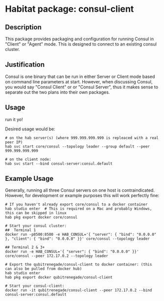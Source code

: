 # Habitat package: consul-client

## Description

This package provides packaging and configuration for running Consul in "Client" or "Agent" mode.  This is designed to connect to an existing consul cluster.

## Justification

Consul is one binary that can be run in either Server or Client mode based on command line parameters at start.  However, when discussing Consul, you would say "Consul Client" or or "Consul Server", thus it makes sense to separate out the two plans into their own packages.

## Usage

run it yo!

Desired usage would be:

```
# on the hab server(s) (where 999.999.999.999 is repleaced with a real peer IP)
hab svc start core/consul --topology leader --group default --peer 999.999.999.999

# on the client node:
hab svc start --bind consul-server:consul.default
```

## Example Usage

Generally, running all three Consul servers on one host is contraindicated.  However, for development or example purposes this will work perfectly fine:

```
# If you haven't already export core/consul to a docker container
hab studio enter  # This is required on a Mac and probably Windows, this can be skipped in linux
hab pkg export docker core/consul

# Start your consul cluster:
##  Terminal 1
docker run -p8500:8500 -e HAB_CONSUL='{ "server": { "bind": "0.0.0.0" }, "client": { "bind": "0.0.0.0" }}' core/consul --topology leader

## Terminal 2 & 3+
docker run -e HAB_CONSUL='{ "server": { "bind": "0.0.0.0" }}' core/consul --peer 172.17.0.2 --topology leader

# Export the qubitrenegade/consul-client to docker container: (this can also be pulled from docker hub)
hab studio enter
hab pkg export docker qubitrenegade/consul-client

# Start your consul-client:
docker run -it qubitrenegade/consul-client --peer 172.17.0.2 --bind consul-server:consul.default
```
